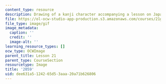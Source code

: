 ```yaml
---
content_type: resource
description: Drawing of a kanji character accompanying a lesson on Japanese.
file: https://ol-ocw-studio-app-production.s3.amazonaws.com/courses/21g-504-japanese-iv-spring-2009/dee631a5124265d53aaa20a71b626806_2059.gif
file_type: image/gif
image_metadata:
  caption: ''
  credit: ''
  image-alt: ''
learning_resource_types: []
ocw_type: OCWImage
parent_title: Lesson 21
parent_type: CourseSection
resourcetype: Image
title: '2059'
uid: dee631a5-1242-65d5-3aaa-20a71b626806
---
```

